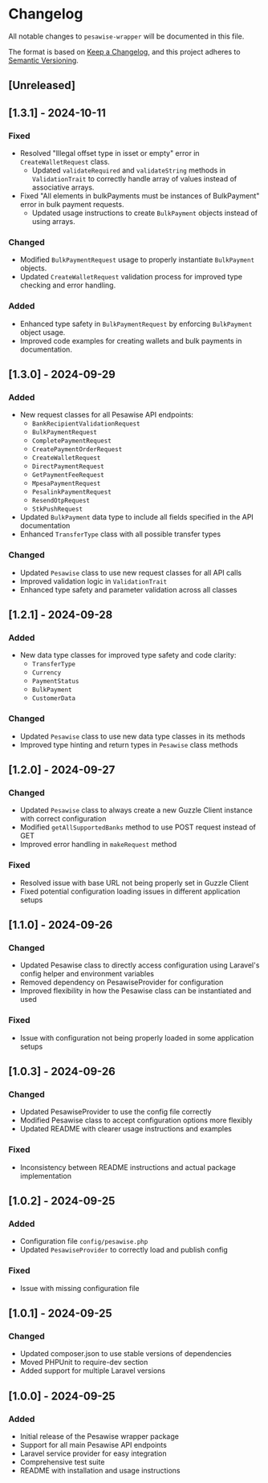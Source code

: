 # Changelog

All notable changes to `pesawise-wrapper` will be documented in this file.

The format is based on [Keep a Changelog](https://keepachangelog.com/en/1.0.0/),
and this project adheres to [Semantic Versioning](https://semver.org/spec/v2.0.0.html).

## [Unreleased]

## [1.3.1] - 2024-10-11

### Fixed

- Resolved "Illegal offset type in isset or empty" error in `CreateWalletRequest` class.
  - Updated `validateRequired` and `validateString` methods in `ValidationTrait` to correctly handle array of values instead of associative arrays.
- Fixed "All elements in bulkPayments must be instances of BulkPayment" error in bulk payment requests.
  - Updated usage instructions to create `BulkPayment` objects instead of using arrays.

### Changed

- Modified `BulkPaymentRequest` usage to properly instantiate `BulkPayment` objects.
- Updated `CreateWalletRequest` validation process for improved type checking and error handling.

### Added

- Enhanced type safety in `BulkPaymentRequest` by enforcing `BulkPayment` object usage.
- Improved code examples for creating wallets and bulk payments in documentation.

## [1.3.0] - 2024-09-29

### Added

- New request classes for all Pesawise API endpoints:
  - `BankRecipientValidationRequest`
  - `BulkPaymentRequest`
  - `CompletePaymentRequest`
  - `CreatePaymentOrderRequest`
  - `CreateWalletRequest`
  - `DirectPaymentRequest`
  - `GetPaymentFeeRequest`
  - `MpesaPaymentRequest`
  - `PesalinkPaymentRequest`
  - `ResendOtpRequest`
  - `StkPushRequest`
- Updated `BulkPayment` data type to include all fields specified in the API documentation
- Enhanced `TransferType` class with all possible transfer types

### Changed

- Updated `Pesawise` class to use new request classes for all API calls
- Improved validation logic in `ValidationTrait`
- Enhanced type safety and parameter validation across all classes

## [1.2.1] - 2024-09-28

### Added

- New data type classes for improved type safety and code clarity:
  - `TransferType`
  - `Currency`
  - `PaymentStatus`
  - `BulkPayment`
  - `CustomerData`

### Changed

- Updated `Pesawise` class to use new data type classes in its methods
- Improved type hinting and return types in `Pesawise` class methods

## [1.2.0] - 2024-09-27

### Changed

- Updated `Pesawise` class to always create a new Guzzle Client instance with correct configuration
- Modified `getAllSupportedBanks` method to use POST request instead of GET
- Improved error handling in `makeRequest` method

### Fixed

- Resolved issue with base URL not being properly set in Guzzle Client
- Fixed potential configuration loading issues in different application setups

## [1.1.0] - 2024-09-26

### Changed

- Updated Pesawise class to directly access configuration using Laravel's config helper and environment variables
- Removed dependency on PesawiseProvider for configuration
- Improved flexibility in how the Pesawise class can be instantiated and used

### Fixed

- Issue with configuration not being properly loaded in some application setups

## [1.0.3] - 2024-09-26

### Changed

- Updated PesawiseProvider to use the config file correctly
- Modified Pesawise class to accept configuration options more flexibly
- Updated README with clearer usage instructions and examples

### Fixed

- Inconsistency between README instructions and actual package implementation

## [1.0.2] - 2024-09-25

### Added

- Configuration file `config/pesawise.php`
- Updated `PesawiseProvider` to correctly load and publish config

### Fixed

- Issue with missing configuration file

## [1.0.1] - 2024-09-25

### Changed

- Updated composer.json to use stable versions of dependencies
- Moved PHPUnit to require-dev section
- Added support for multiple Laravel versions

## [1.0.0] - 2024-09-25

### Added

- Initial release of the Pesawise wrapper package
- Support for all main Pesawise API endpoints
- Laravel service provider for easy integration
- Comprehensive test suite
- README with installation and usage instructions
